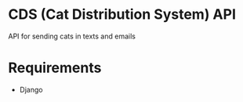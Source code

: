 # CDS (Cat Distribution System) API
API for sending cats in texts and emails

# Requirements
- Django
